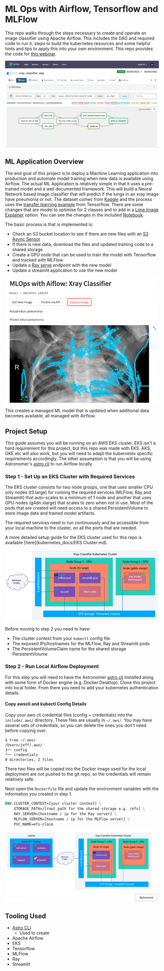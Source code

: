 # ML Ops with Airflow, Tensorflow and MLFlow

 This repo walks through the steps necessary to create and operate an image classifier using Apache Airflow. This includes the DAG and required code to run it, steps to build the kubernetes resources and some helpful hints and tips to apply this into your own environment. This repo provides the code for [this webinar](https://www.astronomer.io/events/webinars/using-airflow-with-tensorflow-mlflow).

![dag](images/xray_dag.png)

## ML Application Overview
The end goal of this project is to deploy a Machine Learning application into production and automate model training when new data is available using Airflow. The actual ML Application is relatively simple in that it uses a pre-trained model and a well documented framework. This will build a Neural Network based image classifier that will predict if the lungs in an xray image have pneumonia or not. The dataset comes from [Kaggle](https://www.kaggle.com/datasets/paultimothymooney/chest-xray-pneumonia) and the process uses the [transfer learning example](https://www.tensorflow.org/tutorials/images/transfer_learning) from Tensorflow. There are some changes that are model to optimise for 2 classes and to add in a [Lime Image Explainer](https://github.com/marcotcr/lime) option. You can see the changes in the included [Notebook](Xray_Classifier_Notebook.ipynb).

The basic process is that is implemented is:
* Check an S3 bucket location to see if there are new files with an [S3 Async Sensor](https://registry.astronomer.io/providers/astronomer-providers/modules/s3keysizesensorasync)
* If there is new data, download the files and updated training code to a shared storage
* Create a GPU node that can be used to train the model with Tensorflow and tracked with MLFlow
* Update a [Ray serve](https://www.ray.io/ray-serve) endpoint with the new model
* Update a streamlit application to use the new model

![streamlit](images/streamlit.png)

This creates a managed ML model that is updated when additional data becomes available, all managed with Airflow.

## Project Setup
This guide assumes you will be running on an AWS EKS cluster. EKS isn't a hard requirement for this project, but this repo was made with EKS. AKS, GKE etc will also work, but you will need to adapt the kubernetes specific requirements accordingly. The other assumption is that you will be using Astronomer's [astro cli](https://docs.astronomer.io/astro/cli/overview) to run Airflow locally.

### Step 1 - Set Up an EKS Cluster with Required Services
The EKS cluster consists for two node groups, one that uses smaller CPU only nodes (t3.large) for running the required services (MLFlow, Ray and Streamlit) that auto-scales to a minimum of 1 node and another that uses GPU nodes (g4dn.xlarge) that scales to zero when not in use. Most of the pods that are created will need access to a shared PersistentVolume to store image data and trained model artifacts. 

The required services need to run continuously and be accessible from your local machine to the cluster, on all the ports that are needed.

A more detailed setup guide for the EKS cluster used for this repo is available [here](kubernetes_docs/EKS Cluster.md). 

![notebook](images/eks.png)

Before moving to step 2 you need to have:
* The cluster context from your `kubectl` config file
* The exposed IPs/hostnames for the MLFlow, Ray and Streamlit pods
* The PersistentVolumeClaim name for the shared storage PersistentVolume

### Step 2 - Run Local Airflow Deployment
For this step you will need to have the Astronomer [astro cli](https://docs.astronomer.io/astro/cli/overview) installed along with some form of Docker engine (e.g. Docker Desktop). Clone this project into local folder. From there you need to add your kubernetes authentication details.

#### Copy awscli and kubectl Config Details
Copy your aws cli credential files (config + credentials) into the `include/.aws/` directory. These files are usually in `~/.aws/`. You may have several sets of credentials, so you can delete the ones you don't need before copying over.
```
$ tree ~/.aws/
/Users/jeff/.aws/
├── config
└── credentials
0 directories, 2 files
```

There two files will be copied into the Docker image used for the local deployment are *not* pushed to the git repo, so the credentials will remain relatively safe.

Next open the `Dockerfile` file and update the environment variables with the information you created in step 1.

```Dockerfile
ENV CLUSTER_CONTEXT=[your cluster context] \
    STORAGE_PATH=/[root path for the shared storage e.g. /efs] \
    RAY_SERVER=[hostname / ip for the Ray server] \
    MLFLOW_SERVER=[hostname / ip for the MLFlow server] \
    PVC_NAME=efs-claim
```
![architecture](images/architecture.png)

## Tooling Used
* [Astro CLI](https://docs.astronomer.io/astro/cli/overview)
    * Used to create 
* Apache Airflow
* EKS
* Tensorflow
* MLFlow
* Ray
* Streamlit



